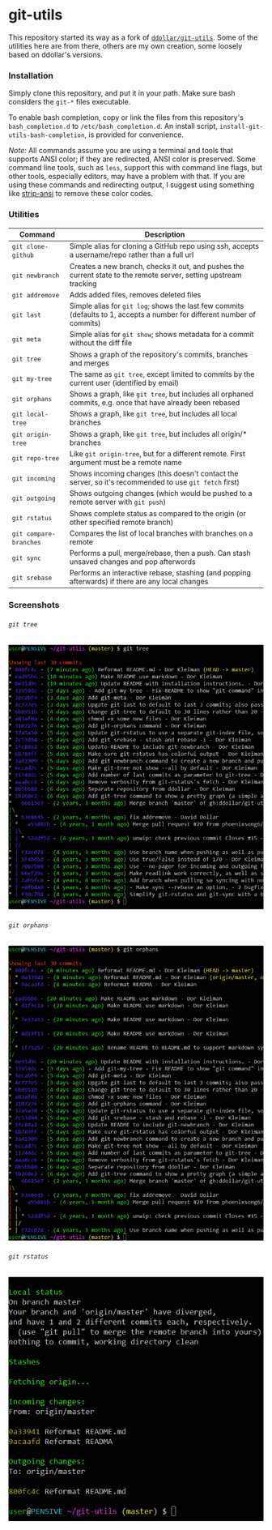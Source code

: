 # git-utils

This repository started its way as a fork of [`ddollar/git-utils`](http://github.com/ddollar/git-utils). Some of the utilities here are from there, others are my own creation, some loosely based on ddollar's versions.

### Installation

Simply clone this repository, and put it in your path. Make sure bash considers the `git-*` files executable.

To enable bash completion, copy or link the files from this repository's `bash_completion.d` to `/etc/bash_completion.d`. An install script, `install-git-utils-bash-completion`, is provided for convenience.

_Note:_ All commands assume you are using a terminal and tools that supports ANSI color; if they are redirected, ANSI color is preserved. Some command line tools, such as `less`, support this with command line flags, but other tools, especially editors, may have a problem with that. If you are using these commands and redirecting output, I suggest using something like [strip-ansi](https://www.npmjs.com/package/strip-ansi) to remove these color codes.

### Utilities

Command             | Description
--------------------|----------------------------------------------------
`git clone-github`  | Simple alias for cloning a GitHub repo using ssh, accepts a username/repo rather than a full url
`git newbranch`     | Creates a new branch, checks it out, and pushes the current state to the remote server, setting upstream tracking
`git addremove`     | Adds added files, removes deleted files
`git last`          | Simple alias for `git log`; shows the last few commits (defaults to 1, accepts a number for different number of commits)
`git meta`          | Simple alias for `git show`; shows metadata for a commit without the diff file
`git tree`          | Shows a graph of the repository's commits, branches and merges
`git my-tree`       | The same as `git tree`, except limited to commits by the current user (identified by email)
`git orphans`       | Shows a graph, like `git tree`, but includes all orphaned commits, e.g. once that have already been rebased
`git local-tree`    | Shows a graph, like `git tree`, but includes all local branches
`git origin-tree`   | Shows a graph, like `git tree`, but includes all origin/* branches
`git repo-tree`     | Like `git origin-tree`, but for a different remote. First argument must be a remote name
`git incoming`      | Shows incoming changes (this doesn't contact the server, so it's recommended to use `git fetch` first)
`git outgoing`      | Shows outgoing changes (which would be pushed to a remote server with `git push`)
`git rstatus`       | Shows complete status as compared to the origin (or other specified remote branch)
`git compare-branches` | Compares the list of local branches with branches on a remote
`git sync`          | Performs a pull, merge/rebase, then a push. Can stash unsaved changes and pop afterwords
`git srebase`       | Performs an interactive rebase, stashing (and popping afterwards) if there are any local changes

### Screenshots

###### `git tree`

![git-tree](https://raw.githubusercontent.com/configurator/git-utils/screenshots/git-tree.png)

###### `git orphans`

![git-orphans](https://raw.githubusercontent.com/configurator/git-utils/screenshots/git-orphans.png)

###### `git rstatus`

![git-rstatus](https://raw.githubusercontent.com/configurator/git-utils/screenshots/git-rstatus.png)
